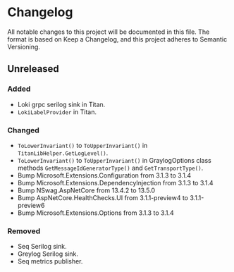 # Changelog

All notable changes to this project will be documented in this file.
The format is based on Keep a Changelog, and this project adheres to Semantic Versioning.

## Unreleased

### Added
* Loki grpc serilog sink in Titan.
* `LokiLabelProvider` in Titan.

### Changed
* `ToLowerInvariant()` to `ToUpperInvariant()` in `TitanLibHelper.GetLogLevel()`.
* `ToLowerInvariant()` to `ToUpperInvariant()` in GraylogOptions class methods `GetMessageIdGeneratorType()` and `GetTransportType()`.
* Bump Microsoft.Extensions.Configuration from 3.1.3 to 3.1.4
* Bump Microsoft.Extensions.DependencyInjection from 3.1.3 to 3.1.4
* Bump NSwag.AspNetCore from 13.4.2 to 13.5.0
* Bump AspNetCore.HealthChecks.UI from 3.1.1-preview4 to 3.1.1-preview6
* Bump Microsoft.Extensions.Options from 3.1.3 to 3.1.4

### Removed
* Seq Serilog sink.
* Greylog Serilog sink.
* Seq metrics publisher.


